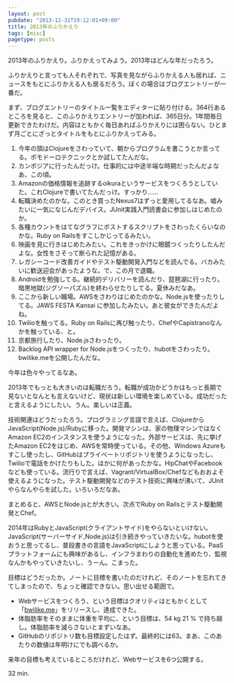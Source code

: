 ```yaml
---
layout: post
pubdate: "2013-12-31T19:12:01+09:00"
title: 2013年のふりかえり
tags: [misc]
pagetype: posts
---
```

2013年のふりかえり。ふりかえってみよう。2013年はどんな年だったろう。

ふりかえりと言っても人それぞれで、写真を見ながらふりかえる人も居れば、ニュースをもとにふりかえる人も居るだろう。ぼくの場合はブログエントリーが一番だ。

まず、ブログエントリーのタイトル一覧をエディターに貼り付ける。364行あるところを見ると、このふりかえりエントリーが加われば、365日分。1年間毎日更新できたわけだ。内容はともかく毎日あればふりかえりには困らない。ひとまず月ごとにざっとタイトルをもとにふりかえってみる。

1. 今年の頭はClojureをさわっていて、朝からプログラムを書こうとか言ってる。ポモドーロテクニックとか試してたんだな。
2. カンボジアに行ったんだっけ。仕事的には中途半端な時期だったんだよなあ、この頃。
3. Amazonの価格情報を追跡するoikuraというサービスをつくろうとしていた。これClojureで書いてたんだっけ。すっかり……
4. 転職決めたのかな。このとき買ったNexus7はずっと愛用してるなあ。嘘みたいに一気になじんだデバイス。JUnit実践入門読書会に参加しはじめたのか。
5. 各種カウントをはてなグラフにポストするスクリプトをさわったくらいなのかな。Ruby on Railsをすこしかじってるみたい。
6. 映画を見に行きはじめたみたい。これをきっかけに眼鏡つくったりしたんだよな。女性をさそって断られた記憶がある。
7. レガシーコード改善ガイドやテスト駆動開発入門などを読んでる。バカみたいに歓送迎会があったような。で、この月で退職。
8. Androidを勉強してる。継続的デリバリーを読んだり、琵琶湖に行ったり。暗黒地獄(ジグソーパズル)を終わらせたりしてる。夏休みだなあ。
9. ここから新しい職場。AWSをさわりはじめたのかな。Node.jsを使ったりしてる。JAWS FESTA Kansai に参加したみたい。あと彼女ができたんだよね。
10. Twilioを触ってる。Ruby on Railsに再び触ったり、ChefやCapistranoなんかを触っている、と。
11. 京都旅行したり、Node.jsさわったり。
12. Backlog API wrapper for Node.jsをつくったり、hubotをさわったり。bwilike.meを公開したんだな。

今年は色々やってるなあ。

2013年でもっとも大きいのは転職だろう。転職が成功かどうかはもっと長期で見ないとなんとも言えないけど、現状は新しい環境を楽しめている。成功だったと言えるようにしたい。うん。楽しいは正義。

技術関連はどうだったろう。プログラミング言語で言えば、ClojureからJavaScript(Node.js)/Rubyに移った。開発マシンは、家の物理マシンではなくAmazon EC2のインスタンスを使うようになった。外部サービスは、先に挙げたAmazon EC2をはじめ、AWSを常時使っている。その他、Windows Azureもすこし使ったし、GitHubはプライベートリポジトリを使うようになったし、Twilioで電話をかけたりもした。ほかに何があったかな。HipChatやFacebookなども使っている。流行りで言えば、Vagrant/VirtualBox/Chefなどもおおよそ使えるようになった。テスト駆動開発などのテスト技術に興味が沸いて、JUnitやらなんやらを試した。いろいろだなあ。

まとめると、AWSとNode.jsとが大きい。次点でRuby on Railsとテスト駆動開発とChef。

2014年はRubyとJavaScript(クライアントサイド)をやらないといけない。JavaScript(サーバーサイド,Node.js)は引き続きやっていきたいな。hubotを使おうと思ってるし、普段書きの言語をJavaScriptにしようと思っている。PaaSプラットフォームにも興味があるし、インフラまわりの自動化を進めたり、監視なんかもやっていきたいし、うーん。こまった。

目標はどうだったか。ノートに目標を書いたのだけれど、そのノートを忘れてきてしまったので、ちょっと確認できない。思い出せる範囲で。

- Webサービスをつくろう、という目標はクオリティはともかくとして「[bwilike.me][]」をリリースし、達成できた。
- 体脂肪率をそのままに体重を平均に、という目標は、54 kg 21 % で持ち越し。体脂肪率を減らさないとまずいなあ。
- GitHubのリポジトリ数も目標設定したはず。最終的には63。まあ、このあたりの数値は年明けにでも調べるか。

来年の目標も考えているところだけれど、Webサービスを6つ公開する。

32 min.

[bwilike.me]: http://bwilike.me/
